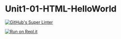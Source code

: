 # Unit1-01-HTML-HelloWorld
[![GitHub's Super Linter](https://github.com/ICS20-Programming-ShylaO/Unit1-01-HTML-HelloWorld/workflows/GitHub's%20Super%20Linter/badge.svg)](https://github.com/ICS20-Programming-ShylaO/Unit1-01-HTML-HelloWorld/actions)


[![Run on Repl.it](https://repl.it/badge/github/<OWNER>/<REPOSITORY>)](https://repl.it/github/<OWNER>/<REPOSITORY>)